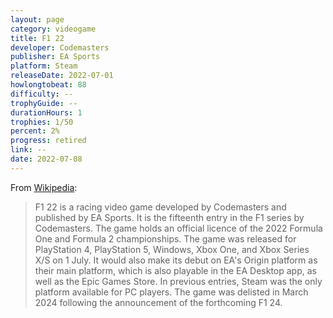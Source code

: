 ```yaml
---
layout: page
category: videogame
title: F1 22
developer: Codemasters
publisher: EA Sports
platform: Steam
releaseDate: 2022-07-01
howlongtobeat: 88
difficulty: --
trophyGuide: --
durationHours: 1
trophies: 1/50
percent: 2%
progress: retired
link: --
date: 2022-07-08
---
```


From [Wikipedia](https://en.wikipedia.org/wiki/F1_22):

> F1 22 is a racing video game developed by Codemasters and published by EA Sports. It is the fifteenth entry in the F1 series by Codemasters. The game holds an official licence of the 2022 Formula One and Formula 2 championships. The game was released for PlayStation 4, PlayStation 5, Windows, Xbox One, and Xbox Series X/S on 1 July. It would also make its debut on EA's Origin platform as their main platform, which is also playable in the EA Desktop app, as well as the Epic Games Store. In previous entries, Steam was the only platform available for PC players. The game was delisted in March 2024 following the announcement of the forthcoming F1 24.
